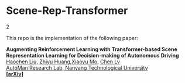 # Scene-Rep-Transformer
2

This repo is the implementation of the following paper:

**Augmenting Reinforcement Learning with Transformer-based Scene Representation Learning for Decision-making of Autonomous Driving**
<br> [Haochen Liu](https://scholar.google.com/citations?user=iizqKUsAAAAJ&hl=en), [Zhiyu Huang](https://mczhi.github.io/),[Xiaoyu Mo](https://scholar.google.com/citations?user=JUYVmAQAAAAJ&hl=zh-CN), [Chen Lv](https://scholar.google.com/citations?user=UKVs2CEAAAAJ&hl=en) 
<br> [AutoMan Research Lab, Nanyang Technological University](https://lvchen.wixsite.com/automan)
<br> **[[arXiv]](https://arxiv.org/abs/2208.12263)**&nbsp;
